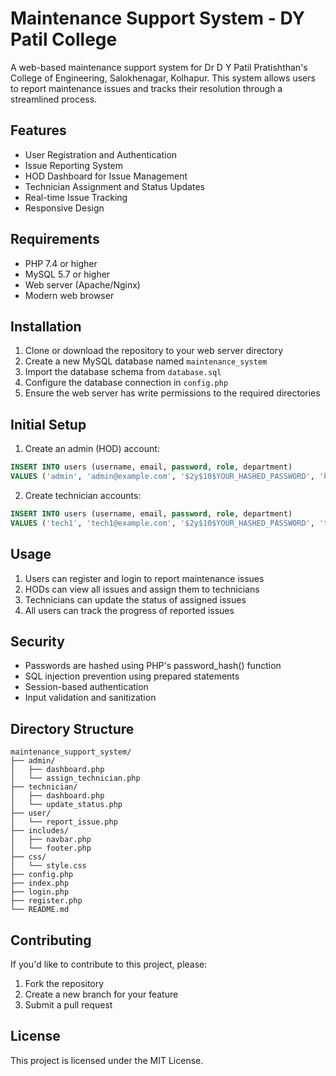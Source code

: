 # Maintenance Support System - DY Patil College

A web-based maintenance support system for Dr D Y Patil Pratishthan's College of Engineering, Salokhenagar, Kolhapur. This system allows users to report maintenance issues and tracks their resolution through a streamlined process.

## Features

- User Registration and Authentication
- Issue Reporting System
- HOD Dashboard for Issue Management
- Technician Assignment and Status Updates
- Real-time Issue Tracking
- Responsive Design

## Requirements

- PHP 7.4 or higher
- MySQL 5.7 or higher
- Web server (Apache/Nginx)
- Modern web browser

## Installation

1. Clone or download the repository to your web server directory
2. Create a new MySQL database named `maintenance_system`
3. Import the database schema from `database.sql`
4. Configure the database connection in `config.php`
5. Ensure the web server has write permissions to the required directories

## Initial Setup

1. Create an admin (HOD) account:
```sql
INSERT INTO users (username, email, password, role, department) 
VALUES ('admin', 'admin@example.com', '$2y$10$YOUR_HASHED_PASSWORD', 'hod', 'CSE');
```

2. Create technician accounts:
```sql
INSERT INTO users (username, email, password, role, department) 
VALUES ('tech1', 'tech1@example.com', '$2y$10$YOUR_HASHED_PASSWORD', 'technician', 'CSE');
```

## Usage

1. Users can register and login to report maintenance issues
2. HODs can view all issues and assign them to technicians
3. Technicians can update the status of assigned issues
4. All users can track the progress of reported issues

## Security

- Passwords are hashed using PHP's password_hash() function
- SQL injection prevention using prepared statements
- Session-based authentication
- Input validation and sanitization

## Directory Structure

```
maintenance_support_system/
├── admin/
│   ├── dashboard.php
│   └── assign_technician.php
├── technician/
│   ├── dashboard.php
│   └── update_status.php
├── user/
│   └── report_issue.php
├── includes/
│   ├── navbar.php
│   └── footer.php
├── css/
│   └── style.css
├── config.php
├── index.php
├── login.php
├── register.php
└── README.md
```

## Contributing

If you'd like to contribute to this project, please:
1. Fork the repository
2. Create a new branch for your feature
3. Submit a pull request

## License

This project is licensed under the MIT License.
